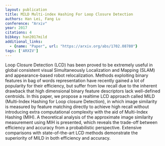 ```yaml
---
layout: publication
title: MILD Multi-index Hashing For Loop Closure Detection
authors: Han Lei, Fang Lu
conference: "Arxiv"
year: 2017
citations: 4
bibkey: han2017mild
additional_links:
  - {name: "Paper", url: "https://arxiv.org/abs/1702.08780"}
tags: ['ARXIV']
---
```

Loop Closure Detection (LCD) has been proved to be extremely useful in global
consistent visual Simultaneously Localization and Mapping (SLAM) and
appearance-based robot relocalization. Methods exploiting binary features in
bag of words representation have recently gained a lot of popularity for their
efficiency, but suffer from low recall due to the inherent drawback that high
dimensional binary feature descriptors lack well-defined centroids. In this
paper, we propose a realtime LCD approach called MILD (Multi-Index Hashing for
Loop closure Detection), in which image similarity is measured by feature
matching directly to achieve high recall without introducing extra
computational complexity with the aid of Multi-Index Hashing (MIH). A
theoretical analysis of the approximate image similarity measurement using MIH
is presented, which reveals the trade-off between efficiency and accuracy from
a probabilistic perspective. Extensive comparisons with state-of-the-art LCD
methods demonstrate the superiority of MILD in both efficiency and accuracy.
